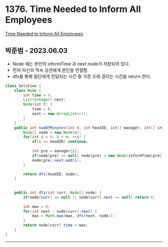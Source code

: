 # 1376. Time Needed to Inform All Employees

[Time Needed to Inform All Employees](https://leetcode.com/problems/time-needed-to-inform-all-employees/)

## 박준범 - 2023.06.03

- Node 에는 본인의 informTime 과 next node가 저장되어 있다.
- 먼저 자신의 직속 상관에게 본인을 연결함.
- dfs를 통해 말단에게 전달되는 시간 중 가장 오래 걸리는 시간을 return 한다.

```java
class Solution {
    class Node {
        int time = 0;
        List<Integer> next;
        Node(int t) { 
            time = t; 
            next = new ArrayList<>();
        }
    }
    public int numOfMinutes(int n, int headID, int[] manager, int[] informTime) {
        Node[] node = new Node[n];
        for(int i = 0; i < n; ++i) {
            if(i == headID) continue;
            
            int pre = manager[i];
            if(node[pre] == null) node[pre] = new Node(informTime[pre]);
            node[pre].next.add(i);
        }

        return dfs(headID, node);
    }
    
    
    public int dfs(int curr, Node[] node) {
        if(node[curr] == null || node[curr].next == null) return 0;
        
        int max = 0;
        for(int next : node[curr].next) {
            max = Math.max(max, dfs(next, node));
        }
        return node[curr].time + max;
    }
}

```

---
